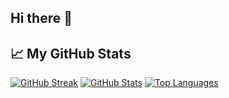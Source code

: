 ## Hi there 👋

## 📈 My GitHub Stats

[![GitHub Streak](https://github-readme-streak-stats.herokuapp.com?user=cyril2007&theme=dark&hide_border=false)](https://github.com/cyril2007)
[![GitHub Stats](https://github-readme-stats.vercel.app/api?username=cyril2007&show_icons=true&theme=dark&hide_border=false)](https://github.com/cyril2007)
[![Top Languages](https://github-readme-stats.vercel.app/api/top-langs/?username=cyril2007&layout=compact&theme=dark&hide_border=false)](https://github.com/cyril2007)


<!--
**cyril2007/cyril2007** is a ✨ _special_ ✨ repository because its `README.md` (this file) appears on your GitHub profile.

Here are some ideas to get you started:

- 🔭 I’m currently working on ...
- 🌱 I’m currently learning ...
- 👯 I’m looking to collaborate on ...
- 🤔 I’m looking for help with ...
- 💬 Ask me about ...
- 📫 How to reach me: ...
- 😄 Pronouns: ...
- ⚡ Fun fact: ...
-->
